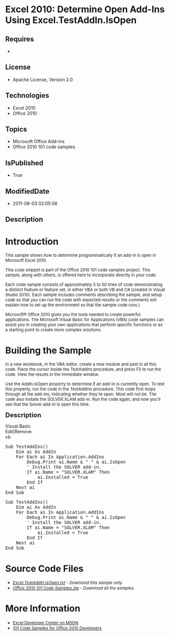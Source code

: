 # Excel 2010: Determine Open Add-Ins Using Excel.TestAddIn.IsOpen
## Requires
* 
## License
* Apache License, Version 2.0
## Technologies
* Excel 2010
* Office 2010
## Topics
* Microsoft Office Add-ins
* Office 2010 101 code samples
## IsPublished
* True
## ModifiedDate
* 2011-08-03 02:05:56
## Description

<h1>Introduction</h1>
<p><span style="font-size:small">This sample shows how to determine programmatically if an add-in is open in Microsoft Excel 2010.</span></p>
<p><span style="font-size:small">This code snippet is part of the Office 2010 101 code samples project. This sample, along with others, is offered here to incorporate directly in your code.</span></p>
<p><span style="font-size:small">Each code sample consists of approximately 5 to 50 lines of code demonstrating a distinct feature or feature set, in either VBA or both VB and C# (created in Visual Studio 2010). Each sample includes comments describing the
 sample, and setup code so that you can run the code with expected results or the comments will explain how to set up the environment so that the sample code runs.)</span></p>
<p><span style="font-size:small">Microsoft&reg; Office 2010 gives you the tools needed to create powerful applications. The Microsoft Visual Basic for Applications (VBA) code samples can assist you in creating your own applications that perform specific functions
 or as a starting point to create more complex solutions.</span></p>
<h1><span>Building the Sample</span></h1>
<p><span style="font-size:small">In a new workbook, in the VBA editor, create a new module and past in all this code. Place the cursor inside the TestAddIns procedure, and press F5 to run the code. View the results in the Immediate window.</span></p>
<p><span style="font-size:small">Use the AddIn.IsOpen property to determine if an add-in is currently open. To test this property, run the code in the TestAddIns procedure. This code first loops through all the add-ins, indicating whether they're open. Most
 will not be. The code also installs the SOLVER.XLAM add-in. Run the code again, and now you'll see that the Solver add-in is open this time.</span></p>
<p><span style="font-size:20px; font-weight:bold">Description</span></p>
<div class="scriptcode">
<div class="pluginEditHolder" pluginCommand="mceScriptCode">
<div class="title"><span>Visual Basic</span></div>
<div class="pluginLinkHolder"><span class="pluginEditHolderLink">Edit</span>|<span class="pluginRemoveHolderLink">Remove</span></div>
<span class="hidden">vb</span>
<pre class="hidden">Sub TestAddIns()
    Dim ai As AddIn
    For Each ai In Application.AddIns
        Debug.Print ai.Name &amp; &quot; &quot; &amp; ai.IsOpen
        ' Install the SOLVER add-in.
        If ai.Name = &quot;SOLVER.XLAM&quot; Then
            ai.Installed = True
        End If
    Next ai
End Sub
</pre>
<div class="preview">
<pre class="vb"><span class="visualBasic__keyword">Sub</span>&nbsp;TestAddIns()&nbsp;
&nbsp;&nbsp;&nbsp;&nbsp;<span class="visualBasic__keyword">Dim</span>&nbsp;ai&nbsp;<span class="visualBasic__keyword">As</span>&nbsp;AddIn&nbsp;
&nbsp;&nbsp;&nbsp;&nbsp;<span class="visualBasic__keyword">For</span>&nbsp;<span class="visualBasic__keyword">Each</span>&nbsp;ai&nbsp;<span class="visualBasic__keyword">In</span>&nbsp;Application.AddIns&nbsp;
&nbsp;&nbsp;&nbsp;&nbsp;&nbsp;&nbsp;&nbsp;&nbsp;Debug.Print&nbsp;ai.Name&nbsp;&amp;&nbsp;<span class="visualBasic__string">&quot;&nbsp;&quot;</span>&nbsp;&amp;&nbsp;ai.IsOpen&nbsp;
&nbsp;&nbsp;&nbsp;&nbsp;&nbsp;&nbsp;&nbsp;&nbsp;<span class="visualBasic__com">'&nbsp;Install&nbsp;the&nbsp;SOLVER&nbsp;add-in.</span>&nbsp;
&nbsp;&nbsp;&nbsp;&nbsp;&nbsp;&nbsp;&nbsp;&nbsp;<span class="visualBasic__keyword">If</span>&nbsp;ai.Name&nbsp;=&nbsp;<span class="visualBasic__string">&quot;SOLVER.XLAM&quot;</span>&nbsp;<span class="visualBasic__keyword">Then</span>&nbsp;
&nbsp;&nbsp;&nbsp;&nbsp;&nbsp;&nbsp;&nbsp;&nbsp;&nbsp;&nbsp;&nbsp;&nbsp;ai.Installed&nbsp;=&nbsp;<span class="visualBasic__keyword">True</span>&nbsp;
&nbsp;&nbsp;&nbsp;&nbsp;&nbsp;&nbsp;&nbsp;&nbsp;<span class="visualBasic__keyword">End</span>&nbsp;<span class="visualBasic__keyword">If</span>&nbsp;
&nbsp;&nbsp;&nbsp;&nbsp;<span class="visualBasic__keyword">Next</span>&nbsp;ai&nbsp;
<span class="visualBasic__keyword">End</span>&nbsp;<span class="visualBasic__keyword">Sub</span>&nbsp;
</pre>
</div>
</div>
</div>
<h1><span>Source Code Files</span></h1>
<ul>
<li><em><span style="font-size:small"><a id="25942" href="/site/view/file/25942/1/Excel.TestAddIn.IsOpen.txt">Excel.TestAddIn.IsOpen.txt</a>&nbsp;- Download this sample only.</span></em>
</li><li><em><span style="font-size:small"><a id="25943" href="/site/view/file/25943/1/Office%202010%20101%20Code%20Samples.zip">Office 2010 101 Code Samples.zip</a>&nbsp;- Download all the samples.</span><em></em></em>
</li></ul>
<h1>More Information</h1>
<ul>
<li><span style="font-size:small"><a href="http://msdn.microsoft.com/en-us/office/aa905411">Excel Developer Center on MSDN</a></span>
</li><li><span style="font-size:small"><a href="http://msdn.microsoft.com/en-us/office/hh360994">101 Code Samples for Office 2010 Developers</a></span>
</li></ul>
